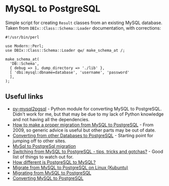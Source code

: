 MySQL to PostgreSQL
===================

Simple script for creating `Result` classes from an existing MySQL database. Taken from `DBIx::Class::Schema::Loader` documentation, with corrections:

```
#!/usr/bin/perl

use Modern::Perl;
use DBIx::Class::Schema::Loader qw/ make_schema_at /;

make_schema_at(
  'DB::Schema',
  { debug => 1, dump_directory => './lib' },
  [ 'dbi:mysql:dbname=database', 'username', 'password'
  ],
);
```

Useful links
------------

 * [py-mysql2pgsql](https://github.com/philipsoutham/py-mysql2pgsql) - Python module for converting MySQL to PostgreSQL. Didn't work for me, but that may be due to my lack of Python knowledge and not having all the dependencies.
 * [How to make a proper migration from MySQL to PostgreSQL](http://wiki.postgresql.org/wiki/How_to_make_a_proper_migration_from_MySQL_to_PostgreSQL) - From 2009, so generic advice is useful but other parts may be out of date.
 * [Converting from other Databases to PostgreSQL](http://wiki.postgresql.org/wiki/Converting_from_other_Databases_to_PostgreSQL) - Starting point for jumping off to other sites.
 * [MySql to PostgreSql migration](http://stackoverflow.com/questions/4756825/mysql-to-postgresql-migration)
 * [Switching from MySQL to PostgreSQL - tips, tricks and gotchas?](http://stackoverflow.com/questions/772111/switching-from-mysql-to-postgresql-tips-tricks-and-gotchas) - Good list of things to watch out for.
 * [How different is PostgreSQL to MySQL?](http://stackoverflow.com/questions/724867/how-different-is-postgresql-to-mysql)
 * [Migrate from MySQL to PostgreSQL on Linux (Kubuntu)](http://stackoverflow.com/questions/2831009/migrate-from-mysql-to-postgresql-on-linux-kubuntu/2831517)
 * [Migrating from MySQL to PostgreSQL](http://www.xach.com/aolserver/mysql-to-postgresql.html)
 * [Converting MySQL to PostgreSQL](http://en.wikibooks.org/wiki/Converting_MySQL_to_PostgreSQL)

